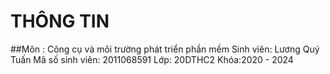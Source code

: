 # THÔNG TIN
##Môn : Công cụ và môi trường phát triển phần mềm
Sinh viên: Lương Quý Tuấn
Mã số sinh viên: 2011068591
Lớp: 20DTHC2
Khóa:2020 - 2024

